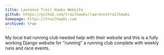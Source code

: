 ```yaml
---
title: Lawrence Trail Hawks Website
github: https://github.com/trailhawks/lawrencetrailhawks
homepage: https://trailhawks.com
archived: true
---
```


My local trail running club needed help with their website and this is a
fully working Django website for "running" a running club complete with
weekly runs and race events.
